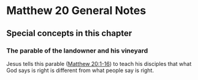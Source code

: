 # Matthew 20 General Notes
## Special concepts in this chapter

### The parable of the landowner and his vineyard

Jesus tells this parable ([Matthew 20:1-16](./01.md)) to teach his disciples that what God says is right is different from what people say is right.